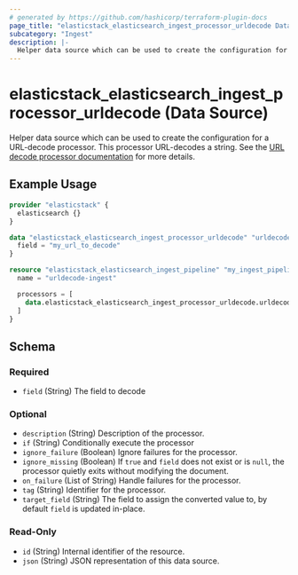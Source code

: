 ```yaml
---
# generated by https://github.com/hashicorp/terraform-plugin-docs
page_title: "elasticstack_elasticsearch_ingest_processor_urldecode Data Source - terraform-provider-elasticstack"
subcategory: "Ingest"
description: |-
  Helper data source which can be used to create the configuration for a URL-decode processor. This processor URL-decodes a string. See the URL decode processor documentation https://www.elastic.co/guide/en/elasticsearch/reference/current/urldecode-processor.html for more details.
---
```


# elasticstack_elasticsearch_ingest_processor_urldecode (Data Source)

Helper data source which can be used to create the configuration for a URL-decode processor. This processor URL-decodes a string. See the [URL decode processor documentation](https://www.elastic.co/guide/en/elasticsearch/reference/current/urldecode-processor.html) for more details.

## Example Usage

```terraform
provider "elasticstack" {
  elasticsearch {}
}

data "elasticstack_elasticsearch_ingest_processor_urldecode" "urldecode" {
  field = "my_url_to_decode"
}

resource "elasticstack_elasticsearch_ingest_pipeline" "my_ingest_pipeline" {
  name = "urldecode-ingest"

  processors = [
    data.elasticstack_elasticsearch_ingest_processor_urldecode.urldecode.json
  ]
}
```

<!-- schema generated by tfplugindocs -->
## Schema

### Required

- `field` (String) The field to decode

### Optional

- `description` (String) Description of the processor.
- `if` (String) Conditionally execute the processor
- `ignore_failure` (Boolean) Ignore failures for the processor.
- `ignore_missing` (Boolean) If `true` and `field` does not exist or is `null`, the processor quietly exits without modifying the document.
- `on_failure` (List of String) Handle failures for the processor.
- `tag` (String) Identifier for the processor.
- `target_field` (String) The field to assign the converted value to, by default `field` is updated in-place.

### Read-Only

- `id` (String) Internal identifier of the resource.
- `json` (String) JSON representation of this data source.
